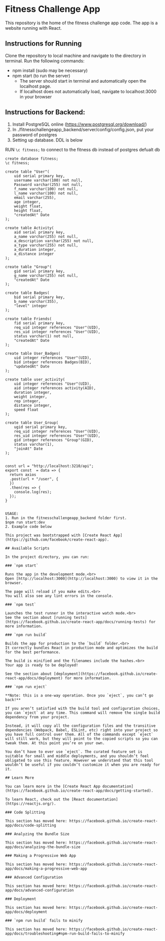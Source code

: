 # Fitness Challenge App
This repository is the home of the fitness challenge app code. The app is a website running with React.

## Instructions for Running
Clone the repository to local machine and navigate to the directory in terminal. Run the following commands:
- npm install (sudo may be necessary)
- npm start (to run the server)
	- The server should start in terminal and automatically open the localhost page.
	- If localhost does not automatically load, navigate to localhost:3000 in your browser

## Instructions for Backend:

1. Install PostgreSQL online (https://www.postgresql.org/download/)
2. In ./fitnesschallengeapp_backend/server/config/config.json, put your password of postgres
3. Setting up database. DDL is below

RUN ```\c fitness;``` to connect to the fitness db instead of postgres defualt db 

```
create database fitness;
\c fitness;

create table "User"(
	uid serial primary key,
	username varchar(100) not null,
	Password varchar(255) not null,
	f_name varchar(100) not null,
	l_name varchar(100) not null,
	email varchar(255),
	age integer,
	weight float,
	height float,
	"createdAt" Date
);

create table Activity(
	aid serial primary key,
	a_name varchar(255) not null,
	a_description varchar(255) not null,
	a_type varchar(255) not null,
	a_duration integer,
	a_distance integer
);

create table "Group"(
	gid serial primary key,
	g_name varchar(255) not null,
	"createdAt" Date
);

create table Badges(
	bid serial primary key,
	b_name varchar(355),
	"level" integer
);

create table Friends(
	fid serial primary key,
	req_uid integer references "User"(UID),
	res_uid integer references "User"(UID),
	status varchar(1) not null,
	"createdAt" Date
);

create table User_Badges(
	uid integer references "User"(UID),
	bid integer references Badges(BID),
	"updatedAt" Date
);

create table user_activity(
	uid integer references "User"(UID),
	aid integer references activity(AID),
	duration integer,
	weight integer,
	rep integer,
	distance integer,
	speed float
);

create table User_Group(
	ugid serial primary key,
	req_uid integer references "User"(UID),
	res_uid integer references "User"(UID),
	gid integer references "Group"(GID),
	status varchar(1),
	"joinAt" Date
);


const url = "http://localhost:3210/api";
export const  = data => {
  return axios
  .post(url + "/user", {
  })
  .then(res => {
    console.log(res);
  });
}


USAGE:
1. Run in the fitnesschallengeapp_backend folder first.
$npm run start:dev
2. Example code below

This project was bootstrapped with [Create React App](https://github.com/facebook/create-react-app).

## Available Scripts

In the project directory, you can run:

### `npm start`

Runs the app in the development mode.<br>
Open [http://localhost:3000](http://localhost:3000) to view it in the browser.

The page will reload if you make edits.<br>
You will also see any lint errors in the console.

### `npm test`

Launches the test runner in the interactive watch mode.<br>
See the section about [running tests](https://facebook.github.io/create-react-app/docs/running-tests) for more information.

### `npm run build`

Builds the app for production to the `build` folder.<br>
It correctly bundles React in production mode and optimizes the build for the best performance.

The build is minified and the filenames include the hashes.<br>
Your app is ready to be deployed!

See the section about [deployment](https://facebook.github.io/create-react-app/docs/deployment) for more information.

### `npm run eject`

**Note: this is a one-way operation. Once you `eject`, you can’t go back!**

If you aren’t satisfied with the build tool and configuration choices, you can `eject` at any time. This command will remove the single build dependency from your project.

Instead, it will copy all the configuration files and the transitive dependencies (Webpack, Babel, ESLint, etc) right into your project so you have full control over them. All of the commands except `eject` will still work, but they will point to the copied scripts so you can tweak them. At this point you’re on your own.

You don’t have to ever use `eject`. The curated feature set is suitable for small and middle deployments, and you shouldn’t feel obligated to use this feature. However we understand that this tool wouldn’t be useful if you couldn’t customize it when you are ready for it.

## Learn More

You can learn more in the [Create React App documentation](https://facebook.github.io/create-react-app/docs/getting-started).

To learn React, check out the [React documentation](https://reactjs.org/).

### Code Splitting

This section has moved here: https://facebook.github.io/create-react-app/docs/code-splitting

### Analyzing the Bundle Size

This section has moved here: https://facebook.github.io/create-react-app/docs/analyzing-the-bundle-size

### Making a Progressive Web App

This section has moved here: https://facebook.github.io/create-react-app/docs/making-a-progressive-web-app

### Advanced Configuration

This section has moved here: https://facebook.github.io/create-react-app/docs/advanced-configuration

### Deployment

This section has moved here: https://facebook.github.io/create-react-app/docs/deployment

### `npm run build` fails to minify

This section has moved here: https://facebook.github.io/create-react-app/docs/troubleshooting#npm-run-build-fails-to-minify

